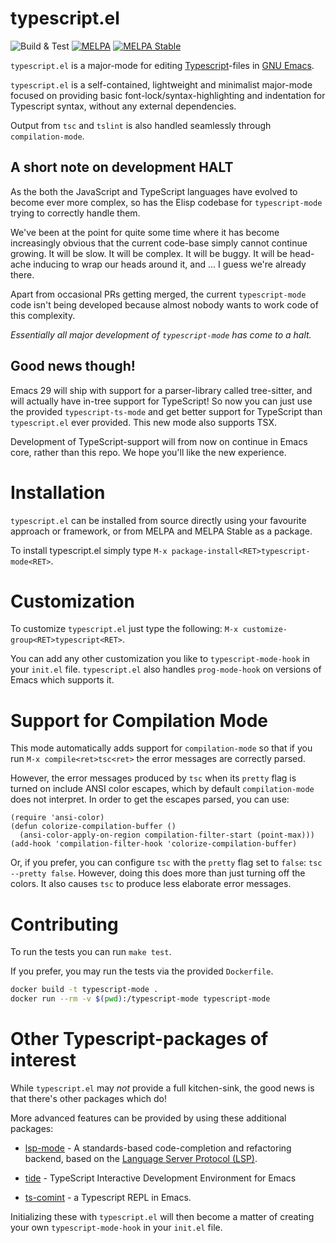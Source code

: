 # typescript.el

![Build & Test](https://github.com/emacs-typescript/typescript.el/workflows/Build%20&%20Test/badge.svg)
[![MELPA](https://melpa.org/packages/typescript-mode-badge.svg)](https://melpa.org/#/typescript-mode)
[![MELPA Stable](https://stable.melpa.org/packages/typescript-mode-badge.svg)](https://stable.melpa.org/#/typescript-mode)

`typescript.el` is a major-mode for editing [Typescript](http://www.typescriptlang.org/)-files in [GNU Emacs](https://www.gnu.org/software/emacs/).

`typescript.el` is a self-contained, lightweight and minimalist major-mode
focused on providing basic font-lock/syntax-highlighting and
indentation for Typescript syntax, without any external dependencies.

Output from `tsc` and `tslint` is also handled seamlessly through
`compilation-mode`.

## A short note on development HALT

As the both the JavaScript and TypeScript languages have evolved to become ever more complex, so has the
Elisp codebase for `typescript-mode` trying to correctly handle them.

We've been at the point for quite some time where it has become increasingly obvious that the current code-base
simply cannot continue growing. It will be slow. It will be complex. It will be buggy. It will be head-ache inducing
to wrap our heads around it, and ... I guess we're already there.

Apart from occasional PRs getting merged, the current `typescript-mode` code isn't being developed because almost nobody
wants to work code of this complexity.

*Essentially all major development of `typescript-mode` has come to a halt.*

## Good news though!

Emacs 29 will ship with support for a parser-library called tree-sitter, and will actually have in-tree
support for TypeScript!  So now you can just use the provided `typescript-ts-mode` and get
better support for TypeScript than `typescript.el` ever provided. This new mode also supports TSX.

Development of TypeScript-support will from now on continue in Emacs core, rather than this repo.
We hope you'll like the new experience.

# Installation

`typescript.el` can be installed from source directly using your
favourite approach or framework, or from MELPA and MELPA Stable as a
package.

To install typescript.el simply type `M-x package-install<RET>typescript-mode<RET>`.

# Customization

To customize `typescript.el` just type the following: `M-x customize-group<RET>typescript<RET>`.

You can add any other customization you like to `typescript-mode-hook`
in your `init.el` file. `typescript.el` also handles `prog-mode-hook`
on versions of Emacs which supports it.

# Support for Compilation Mode

This mode automatically adds support for `compilation-mode` so that if
you run `M-x compile<ret>tsc<ret>` the error messages are correctly
parsed.

However, the error messages produced by `tsc` when its `pretty` flag
is turned on include ANSI color escapes, which by default
`compilation-mode` does not interpret. In order to get the escapes
parsed, you can use:

```elisp
(require 'ansi-color)
(defun colorize-compilation-buffer ()
  (ansi-color-apply-on-region compilation-filter-start (point-max)))
(add-hook 'compilation-filter-hook 'colorize-compilation-buffer)
```

Or, if you prefer, you can configure `tsc` with the `pretty` flag set
to `false`: `tsc --pretty false`. However, doing this does more than
just turning off the colors. It also causes `tsc` to produce less
elaborate error messages.

# Contributing

To run the tests you can run `make test`.

If you prefer, you may run the tests via the provided `Dockerfile`.

```bash
docker build -t typescript-mode .
docker run --rm -v $(pwd):/typescript-mode typescript-mode
```

# Other Typescript-packages of interest

While `typescript.el` may *not* provide a full kitchen-sink, the good
news is that there's other packages which do!

More advanced features can be provided by using these additional
packages:

* [lsp-mode](https://github.com/emacs-lsp/lsp-mode) - A standards-based
  code-completion and refactoring backend, based on the
  [Language Server Protocol (LSP)](https://langserver.org/).

* [tide](https://github.com/ananthakumaran/tide/) - TypeScript
  Interactive Development Environment for Emacs
* [ts-comint](https://github.com/josteink/ts-comint) - a Typescript REPL
  in Emacs.

Initializing these with `typescript.el` will then become a matter of
creating your own `typescript-mode-hook` in your `init.el` file.
